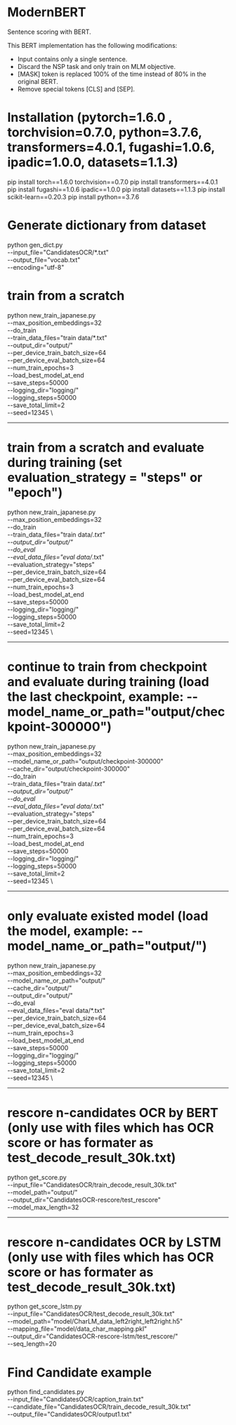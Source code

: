 # ModernBERT

Sentence scoring with BERT.

This BERT implementation has the following modifications:

- Input contains only a single sentence.
- Discard the NSP task and only train on MLM objective.
- [MASK] token is replaced 100% of the time instead of 80% in the original BERT.
- Remove special tokens [CLS] and [SEP].



# Installation (pytorch=1.6.0 , torchvision=0.7.0, python=3.7.6, transformers=4.0.1, fugashi=1.0.6, ipadic=1.0.0, datasets=1.1.3)
pip install torch==1.6.0 torchvision==0.7.0 
pip install transformers==4.0.1    
pip install fugashi==1.0.6 ipadic==1.0.0
pip install datasets==1.1.3
pip install scikit-learn==0.20.3
pip install python==3.7.6


# Generate dictionary from dataset
python gen_dict.py \
    --input_file="CandidatesOCR/*.txt" \
    --output_file="vocab.txt" \
    --encoding="utf-8"



# train from a scratch

python new_train_japanese.py \
--max_position_embeddings=32 \
--do_train \
--train_data_files="train data/*.txt" \
--output_dir="output/" \
--per_device_train_batch_size=64 \
--per_device_eval_batch_size=64 \
--num_train_epochs=3 \
--load_best_model_at_end \
--save_steps=50000 \
--logging_dir="logging/" \
--logging_steps=50000 \
--save_total_limit=2 \
--seed=12345 \

---------------------------------------------------------------------------

# train from a scratch and evaluate during training (set evaluation_strategy = "steps" or "epoch")

python new_train_japanese.py \
--max_position_embeddings=32 \
--do_train \
--train_data_files="train data/*.txt" \
--output_dir="output/" \
--do_eval \
--eval_data_files="eval data/*.txt" \
--evaluation_strategy="steps" \
--per_device_train_batch_size=64 \
--per_device_eval_batch_size=64 \
--num_train_epochs=3 \
--load_best_model_at_end \
--save_steps=50000 \
--logging_dir="logging/" \
--logging_steps=50000 \
--save_total_limit=2 \
--seed=12345 \

----------------------------------------------------------------------------------

# continue to train from checkpoint and evaluate during training (load the last checkpoint, example: --model_name_or_path="output/checkpoint-300000")

python new_train_japanese.py \
--max_position_embeddings=32 \
--model_name_or_path="output/checkpoint-300000" \
--cache_dir="output/checkpoint-300000" \
--do_train \
--train_data_files="train data/*.txt" \
--output_dir="output/" \
--do_eval \
--eval_data_files="eval data/*.txt" \
--evaluation_strategy="steps" \
--per_device_train_batch_size=64 \
--per_device_eval_batch_size=64 \
--num_train_epochs=3 \
--load_best_model_at_end \
--save_steps=50000 \
--logging_dir="logging/" \
--logging_steps=50000 \
--save_total_limit=2 \
--seed=12345 \

-------------------------------------------------------------------------------------

# only evaluate existed model (load the model, example: --model_name_or_path="output/")

python new_train_japanese.py \
--max_position_embeddings=32 \
--model_name_or_path="output/" \
--cache_dir="output/" \
--output_dir="output/" \
--do_eval \
--eval_data_files="eval data/*.txt" \
--per_device_train_batch_size=64 \
--per_device_eval_batch_size=64 \
--num_train_epochs=3 \
--load_best_model_at_end \
--save_steps=50000 \
--logging_dir="logging/" \
--logging_steps=50000 \
--save_total_limit=2 \
--seed=12345 \

-------------------------------------------------------------------------------------

# rescore n-candidates OCR by BERT (only use with files which has OCR score or has formater as test_decode_result_30k.txt)

python get_score.py \
--input_file="CandidatesOCR/train_decode_result_30k.txt" \
--model_path="output/" \
--output_dir="CandidatesOCR-rescore/test_rescore" \
--model_max_length=32



-------------------------------------------------------------------------------------

# rescore n-candidates OCR by LSTM (only use with files which has OCR score or has formater as test_decode_result_30k.txt)

python get_score_lstm.py \
--input_file="CandidatesOCR/test_decode_result_30k.txt" \
--model_path="model/CharLM_data_left2right_left2right.h5" \
--mapping_file="model/data_char_mapping.pkl" \
--output_dir="CandidatesOCR-rescore-lstm/test_rescore/" \
--seq_length=20




# Find Candidate example
python find_candidates.py \
--input_file="CandidatesOCR/caption_train.txt" \
--candidate_file="CandidatesOCR/train_decode_result_30k.txt" \
--output_file="CandidatesOCR/output1.txt"